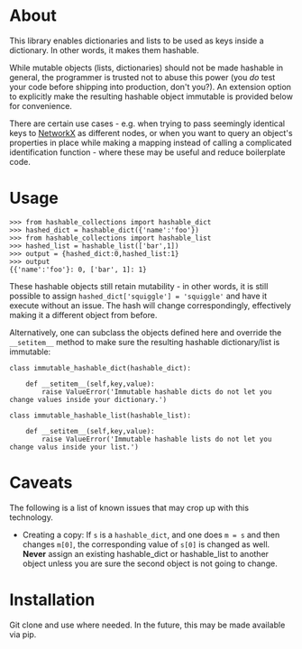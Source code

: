 # About

This library enables dictionaries and lists to be used as keys inside a dictionary. In other words, it makes them hashable. 

While mutable objects (lists, dictionaries) should not be made hashable in general, the programmer is trusted not to abuse this power (you *do* test your code before shipping into production, don't you?). An extension option to explicitly make the resulting hashable object immutable is provided below for convenience.

There are certain use cases - e.g. when trying to pass seemingly identical keys to [NetworkX](https://networkx.github.io) as different nodes, or when you want to query an object's properties in place while making a mapping instead of calling a complicated identification function - where these may be useful and reduce boilerplate code.  

# Usage

```
>>> from hashable_collections import hashable_dict
>>> hashed_dict = hashable_dict({'name':'foo'})
>>> from hashable_collections import hashable_list
>>> hashed_list = hashable_list(['bar',1])
>>> output = {hashed_dict:0,hashed_list:1}
>>> output
{{'name':'foo'}: 0, ['bar', 1]: 1}

```
These hashable objects still retain mutability - in other words, it is still possible to assign `hashed_dict['squiggle'] = 'squiggle'` and have it execute without an issue. The hash will change correspondingly, effectively making it a different object from before.

Alternatively, one can subclass the objects defined here and override the `__setitem__` method to make sure the resulting hashable dictionary/list is immutable:

```
class immutable_hashable_dict(hashable_dict):

    def __setitem__(self,key,value):
        raise ValueError('Immutable hashable dicts do not let you change values inside your dictionary.')

class immutable_hashable_list(hashable_list):

    def __setitem__(self,key,value):
        raise ValueError('Immutable hashable lists do not let you change valus inside your list.')

```
# Caveats

The following is a list of known issues that may crop up with this technology.

-    Creating a copy: If `s` is a `hashable_dict`, and one does `m = s` and then changes `m[0]`, the corresponding value of `s[0]` is changed as well. **Never** assign an existing hashable_dict or hashable_list to another object unless you are sure the second object is not going to change.

# Installation

Git clone and use where needed. In the future, this may be made available via pip.
